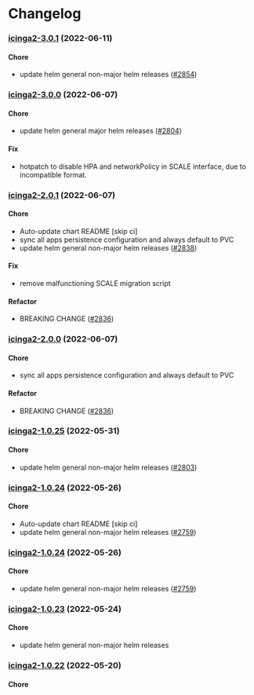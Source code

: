 # Changelog<br>


<a name="icinga2-3.0.1"></a>
### [icinga2-3.0.1](https://github.com/truecharts/apps/compare/icinga2-3.0.0...icinga2-3.0.1) (2022-06-11)

#### Chore

* update helm general non-major helm releases ([#2854](https://github.com/truecharts/apps/issues/2854))



<a name="icinga2-3.0.0"></a>
### [icinga2-3.0.0](https://github.com/truecharts/apps/compare/icinga2-2.0.1...icinga2-3.0.0) (2022-06-07)

#### Chore

* update helm general major helm releases ([#2804](https://github.com/truecharts/apps/issues/2804))

#### Fix

* hotpatch to disable HPA and networkPolicy in SCALE interface, due to incompatible format.



<a name="icinga2-2.0.1"></a>
### [icinga2-2.0.1](https://github.com/truecharts/apps/compare/icinga2-1.0.25...icinga2-2.0.1) (2022-06-07)

#### Chore

* Auto-update chart README [skip ci]
* sync all apps persistence configuration and always default to PVC
* update helm general non-major helm releases ([#2838](https://github.com/truecharts/apps/issues/2838))

#### Fix

* remove malfunctioning SCALE migration script

#### Refactor

* BREAKING CHANGE ([#2836](https://github.com/truecharts/apps/issues/2836))



<a name="icinga2-2.0.0"></a>
### [icinga2-2.0.0](https://github.com/truecharts/apps/compare/icinga2-1.0.25...icinga2-2.0.0) (2022-06-07)

#### Chore

* sync all apps persistence configuration and always default to PVC

#### Refactor

* BREAKING CHANGE ([#2836](https://github.com/truecharts/apps/issues/2836))



<a name="icinga2-1.0.25"></a>
### [icinga2-1.0.25](https://github.com/truecharts/apps/compare/icinga2-1.0.24...icinga2-1.0.25) (2022-05-31)

#### Chore

* update helm general non-major helm releases ([#2803](https://github.com/truecharts/apps/issues/2803))



<a name="icinga2-1.0.24"></a>
### [icinga2-1.0.24](https://github.com/truecharts/apps/compare/icinga2-1.0.23...icinga2-1.0.24) (2022-05-26)

#### Chore

* Auto-update chart README [skip ci]
* update helm general non-major helm releases ([#2759](https://github.com/truecharts/apps/issues/2759))



<a name="icinga2-1.0.24"></a>
### [icinga2-1.0.24](https://github.com/truecharts/apps/compare/icinga2-1.0.23...icinga2-1.0.24) (2022-05-26)

#### Chore

* update helm general non-major helm releases ([#2759](https://github.com/truecharts/apps/issues/2759))



<a name="icinga2-1.0.23"></a>
### [icinga2-1.0.23](https://github.com/truecharts/apps/compare/icinga2-1.0.22...icinga2-1.0.23) (2022-05-24)

#### Chore

* update helm general non-major helm releases



<a name="icinga2-1.0.22"></a>
### [icinga2-1.0.22](https://github.com/truecharts/apps/compare/icinga2-1.0.21...icinga2-1.0.22) (2022-05-20)

#### Chore

